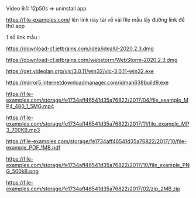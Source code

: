 Video 9.1: 12p50s => uninstall app

https://file-examples.com/ 
lên link này tải về vài file mẫu lấy đường link để thử app

1 số link mẫu :

https://download-cf.jetbrains.com/idea/ideaIU-2020.2.3.dmg

https://download-cf.jetbrains.com/webstorm/WebStorm-2020.2.3.dmg

https://get.videolan.org/vlc/3.0.11/win32/vlc-3.0.11-win32.exe

https://mirror5.internetdownloadmanager.com/idman638build9.exe

https://file-examples.com/storage/fe1734aff46541d35a76822/2017/04/file_example_MP4_480_1_5MG.mp4

https://file-examples.com/storage/fe1734aff46541d35a76822/2017/11/file_example_MP3_700KB.mp3

https://file-examples.com/storage/fe1734aff46541d35a76822/2017/10/file-example_PDF_1MB.pdf

https://file-examples.com/storage/fe1734aff46541d35a76822/2017/10/file_example_PNG_500kB.png

https://file-examples.com/storage/fe1734aff46541d35a76822/2017/02/zip_2MB.zip

